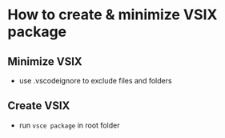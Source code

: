 # How to create & minimize VSIX package

## Minimize VSIX

- use .vscodeignore to exclude files and folders
  
## Create VSIX

- run `vsce package` in root folder
